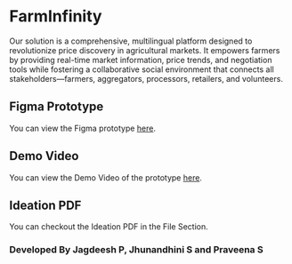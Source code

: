 # FarmInfinity

Our solution is a comprehensive, multilingual platform designed to revolutionize price discovery in agricultural markets. It empowers farmers by providing real-time market information, price trends, and negotiation tools while fostering a collaborative social environment that connects all stakeholders—farmers, aggregators, processors, retailers, and volunteers.

## Figma Prototype

You can view the Figma prototype [here](https://www.figma.com/proto/O4kopATF64NZ2GOD0WV4KL/FarmInfinity?node-id=0-1&t=zDwOp4Et274izjgc-1).

## Demo Video 

You can view the Demo Video of the prototype  [here]().

## Ideation PDF

You can checkout the Ideation PDF in the File Section.

### Developed By Jagdeesh P, Jhunandhini S and Praveena S
